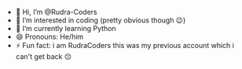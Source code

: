 - 👋 Hi, I’m @Rudra-Coders
- 👀 I’m interested in coding (pretty obvious though 😉) 
- 🌱 I’m currently learning Python 
- 😄 Pronouns: He/him
- ⚡ Fun fact: i am RudraCoders this was my previous account which i can't get back 😔

<!---
Rudra-Coders/Rudra-Coders is a ✨ special ✨ repository because its `README.md` (this file) appears on your GitHub profile.
You can click the Preview link to take a look at your changes.
--->
